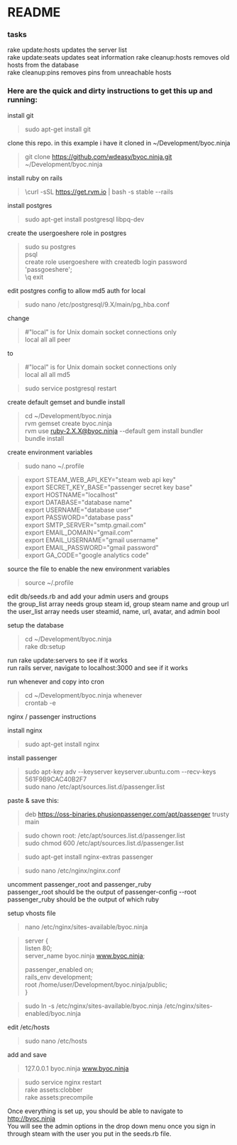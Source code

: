 # README #

### tasks ###

rake update:hosts updates the server list  
rake update:seats updates seat information
rake cleanup:hosts removes old hosts from the database  
rake cleanup:pins removes pins from unreachable hosts

### Here are the quick and dirty instructions to get this up and running: ###

install git
> sudo apt-get install git

clone this repo. in this example i have it cloned in ~/Development/byoc.ninja

> git clone https://github.com/wdeasy/byoc.ninja.git ~/Development/byoc.ninja

install ruby on rails  
> \curl -sSL https://get.rvm.io | bash -s stable --rails

install postgres  
> sudo apt-get install postgresql libpq-dev

create the usergoeshere role in postgres
>sudo su postgres  
>psql  
>create role usergoeshere with createdb login password 'passgoeshere';  
>\q
>exit

edit postgres config to allow md5 auth for local
> sudo nano /etc/postgresql/9.X/main/pg_hba.conf

change
> \#"local" is for Unix domain socket connections only  
> local   all             all                                     peer

to
> \#"local" is for Unix domain socket connections only  
> local   all             all                                     md5

>sudo service postgresql restart

create default gemset and bundle install
> cd ~/Development/byoc.ninja  
> rvm gemset create byoc.ninja  
> rvm use ruby-2.X.X@byoc.ninja --default
> gem install bundler  
> bundle install

create environment variables
>sudo nano ~/.profile

>export STEAM_WEB_API_KEY="steam web api key"  
>export SECRET_KEY_BASE="passenger secret key base"  
>export HOSTNAME="localhost"  
>export DATABASE="database name"  
>export USERNAME="database user"  
>export PASSWORD="database pass"  
>export SMTP_SERVER="smtp.gmail.com"  
>export EMAIL_DOMAIN="gmail.com"  
>export EMAIL_USERNAME="gmail username"  
>export EMAIL_PASSWORD="gmail password"  
>export GA_CODE="google analytics code"   

source the file to enable the new environment variables  
>source ~/.profile

edit db/seeds.rb and add your admin users and groups  
the group_list array needs group steam id, group steam name and group url  
the user_list array needs user steamid, name, url, avatar, and admin bool  

setup the database
> cd ~/Development/byoc.ninja  
> rake db:setup

run rake update:servers to see if it works  
run rails server, navigate to localhost:3000 and see if it works

run whenever and copy into cron
>cd ~/Development/byoc.ninja
>whenever  
>crontab -e

nginx / passenger instructions

install nginx
>sudo apt-get install nginx

install passenger
>sudo apt-key adv --keyserver keyserver.ubuntu.com --recv-keys 561F9B9CAC40B2F7    
>sudo nano /etc/apt/sources.list.d/passenger.list  

paste & save this:   
>deb https://oss-binaries.phusionpassenger.com/apt/passenger trusty main

>sudo chown root: /etc/apt/sources.list.d/passenger.list  
>sudo chmod 600 /etc/apt/sources.list.d/passenger.list

>sudo apt-get install nginx-extras passenger

>sudo nano /etc/nginx/nginx.conf

uncomment passenger_root and passenger_ruby  
passenger_root should be the output of passenger-config --root  
passenger_ruby should be the output of which ruby   

setup vhosts file
> nano /etc/nginx/sites-available/byoc.ninja

>server {  
>  listen 80;  
>  server_name byoc.ninja www.byoc.ninja;  
>  
>	 passenger_enabled on;  
>	 rails_env	development;  
>	 root		/home/user/Development/byoc.ninja/public;  
>}  

>sudo ln -s /etc/nginx/sites-available/byoc.ninja /etc/nginx/sites-enabled/byoc.ninja  

edit /etc/hosts  
>sudo nano /etc/hosts  

add and save  
>127.0.0.1	byoc.ninja www.byoc.ninja

>sudo service nginx restart  
>rake assets:clobber  
>rake assets:precompile  

Once everything is set up, you should be able to navigate to http://byoc.ninja  
You will see the admin options in the drop down menu once you sign in through steam with the user you put in the seeds.rb file.
